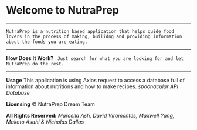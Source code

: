 # Welcome to NutraPrep
____________________________________________________

```NutraPrep is a nutrition based application that helps guide food lovers in the process of making, builidng and providing information about the foods you are eating.```
____________________________________________________
 **How Does It Work?**
 `` Just search for what you are looking for and let NutraPrep do the rest.``
____________________________________________________
**Usage**
This application is using Axios request to access a database full of information about nutritions and how to make recipes. 
*spoonacular API Database*

**Licensing**
&copy; NutraPrep Dream Team

**All Rights Reserved:**
*Marcella Ash,*
*David Viramontes,*
*Maxwell Yang,*
*Makoto Asahi &*
*Nicholas Dallas*
